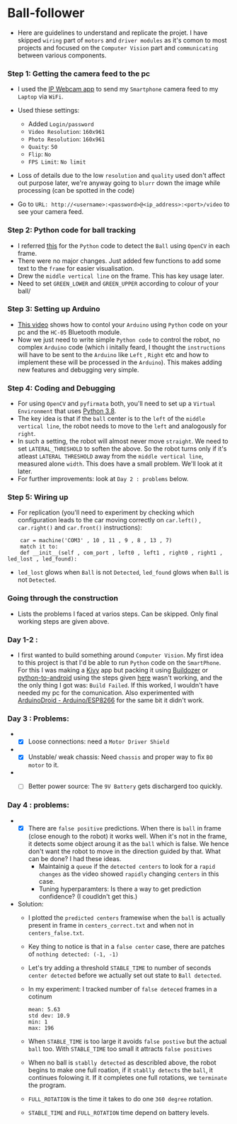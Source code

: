 # Ball-follower

* Here are guidelines to understand and replicate the projet. I have skipped `wiring` part of `motors` and `driver modules` as it's comon to most projects and focused on the `Computer Vision` part and `communicating` between various components. 
### Step 1: Getting the camera feed to the pc
* I used the [IP Webcam app](https://play.google.com/store/apps/details?id=com.pas.webcam&pcampaignid=web_share)  to send my `Smartphone` camera feed to my `Laptop` via `WiFi`.
* Used thiese settings: 
    - Added `Login/password`
    - `Video Resolution`: `160x961`
    - `Photo Resolution`: `160x961`
    - `Quaity`: `50`
    - `Flip`: `No`
    - `FPS Limit`: `No limit`
   
* Loss of details due to the low `resolution` and `quality` used don't affect out purpose later, we're anyway going to `blurr` down the image while processing (can be spotted in the code)
* Go to `URL: http://<username>:<password>@<ip_address>:<port>/video` to see your camera feed.

### Step 2: Python code for ball tracking
* I referred [this](https://pyimagesearch.com/2015/09/14/ball-tracking-with-opencv/) for the `Python` code to detect the `Ball` using `OpenCV` in each frame.
* There were no major changes. Just added few functions to add some text to the `frame` for easier visualisation.
* Drew the `middle vertical line` on the frame. This has key usage later. 
* Need to set `GREEN_LOWER` and `GREEN_UPPER` according to colour of your ball/ 

### Step 3: Setting up Arduino
* [This video](https://youtu.be/L3wjZOAyxEE) shows how to contol your `Arduino` using `Python` code on your pc and the `HC-05` Bluetooth module. 
* Now we just need to write simple `Python code` to control the robot, no complex `Arduino` code (which i initally feard, I thought the `instructions` will have to be sent to the `Arduino` like `Left` , `Right` etc and how to implement these will be processed in the `Arduino`). This makes adding new features and debugging very simple.

### Step 4: Coding and Debugging
* For using `OpenCV` and `pyfirmata` both, you'll need to set up a `Virtual Environment` that uses [Python 3.8](https://www.python.org/downloads/release/python-380/).
* The key idea is that if the `ball` center is to the `left` of the `middle vertical line`, the robot needs to move to the `left` and analogously for `right`.
* In such a setting, the robot will almost never move `straight`. We need to set `LATERAL_THRESHOLD` to soften the above. So the robot turns only if it's atleast `LATERAL THRESHOLD` away from the `middle vertical line`, measured alone `width`. This does have a small problem. We'll look at it later.
* For further improvements: look at `Day 2 : problems` below.


### Step 5: Wiring up
* For replication (you'll need to experiment by checking which configuration leads to the car moving correctly on `car.left()` , `car.right()` and `car.front()` instructions): 
```
    car = machine('COM3' , 10 , 11 , 9 , 8 , 13 , 7)
    match it to:
    def __init__(self , com_port , left0 , left1 , right0 , right1 , led_lost , led_found):
```
* `led_lost` glows when `Ball` is not `Detected`, `led_found` glows when `Ball` is not `Detected`.


### Going through the construction
* Lists the problems I faced at varios steps. Can be skipped. Only final working steps are given above. 
###  Day 1-2 :
* I first wanted to build something around `Computer Vision`. My first idea to this project is that I'd be able to run `Python` code on the `SmartPhone`. For this I was making a [Kivy](https://kivy.org) app but packing it using [Buildozer](https://buildozer.readthedocs.io/en/latest/) or [python-to-android](https://github.com/kivy/python-for-android#) using the steps given [here](https://kivy.org/doc/stable/gettingstarted/installation.html) wasn't working, and the the only thing I got was: `Build Failed`. If this worked, I wouldn't have needed my pc for the comunication. Also experimented with [ArduinoDroid - Arduino/ESP8266](https://play.google.com/store/apps/details?id=name.antonsmirnov.android.arduinodroid2&hl=en&gl=US) for the same bit it didn't work.  

###  Day 3 : Problems:
* - [x] Loose connections: need a `Motor Driver Shield` 
* - [x] Unstable/ weak chassis: Need `chassis` and proper way to fix `BO motor` to it. 
* - [ ] Better power source: The `9V Battery` gets dischargerd too quickly.  


### Day 4 : problems:
* - [x] There are `false positive`  predictions. When there is `ball` in frame (close enough to the robot) it works well. When it's not in the frame, it detects some object aroung it as the `ball` which is false. We hence don't want the robot to move in the direction guided by that. What can be done? I had these ideas. 
    * Maintainig a `queue` if the `detected centers` to look for a `rapid changes` as the video showed `rapidly` changing `centers` in this case. 
    * Tuning hyperparamters: Is there a way to get prediction confidence? (I coudldn't get this.)
    
* Solution:
    * I plotted the `predicted centers` framewise when the `ball` is actually present in frame in `centers_correct.txt` and when not in `centers_false.txt`.
    * Key thing to notice is that in a `false center` case, there are patches of `nothing detected: (-1, -1)`

    * Let's try adding a threshold `STABLE_TIME` to number of seconds `center detected` before we actually set out state to `Ball detected`. 
    
    * In my experiment: I tracked number of `false deteced` frames in a cotinum
        ```
        mean: 5.63
        std dev: 10.9
        min: 1
        max: 196
        ```
  
    * When `STABLE_TIME` is too large it avoids `false postive` but the actual `ball` too. With `STABLE_TIME` too small it attracts `false positives`
    * When no ball is `stablly detected` as describled above, the robot begins to make one full roation, if it `stablly detects` the `ball`, it continues folowing it. If it completes one full rotations, we `terminate` the program. 
    * `FULL_ROTATION` is the time it takes to do one `360 degree` rotation. 
    * `STABLE_TIME` and `FULL_ROTATION` time depend on battery levels.
 
